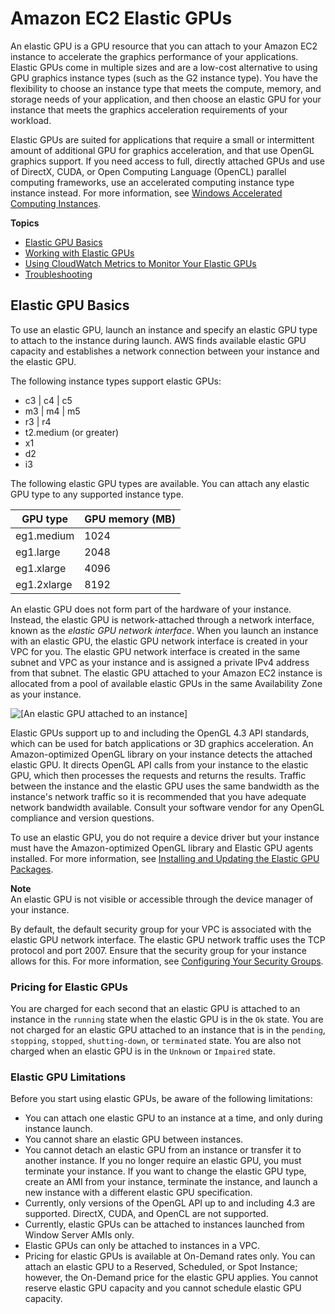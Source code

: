 # Amazon EC2 Elastic GPUs<a name="elastic-gpus"></a>

An elastic GPU is a GPU resource that you can attach to your Amazon EC2 instance to accelerate the graphics performance of your applications\. Elastic GPUs come in multiple sizes and are a low\-cost alternative to using GPU graphics instance types \(such as the G2 instance type\)\. You have the flexibility to choose an instance type that meets the compute, memory, and storage needs of your application, and then choose an elastic GPU for your instance that meets the graphics acceleration requirements of your workload\.

Elastic GPUs are suited for applications that require a small or intermittent amount of additional GPU for graphics acceleration, and that use OpenGL graphics support\. If you need access to full, directly attached GPUs and use of DirectX, CUDA, or Open Computing Language \(OpenCL\) parallel computing frameworks, use an accelerated computing instance type instance instead\. For more information, see [Windows Accelerated Computing Instances](accelerated-computing-instances.md)\.

**Topics**
+ [Elastic GPU Basics](#elastic-gpus-basics)
+ [Working with Elastic GPUs](working-with-elastic-gpus.md)
+ [Using CloudWatch Metrics to Monitor Your Elastic GPUs](elastic-gpus-cloudwatch.md)
+ [Troubleshooting](elastic-gpus-troubleshooting.md)

## Elastic GPU Basics<a name="elastic-gpus-basics"></a>

To use an elastic GPU, launch an instance and specify an elastic GPU type to attach to the instance during launch\. AWS finds available elastic GPU capacity and establishes a network connection between your instance and the elastic GPU\.

The following instance types support elastic GPUs:
+ c3 \| c4 \| c5
+ m3 \| m4 \| m5
+ r3 \| r4
+ t2\.medium \(or greater\)
+ x1
+ d2
+ i3

The following elastic GPU types are available\. You can attach any elastic GPU type to any supported instance type\. 


| GPU type | GPU memory \(MB\) | 
| --- | --- | 
| eg1\.medium | 1024 | 
| eg1\.large | 2048 | 
| eg1\.xlarge | 4096 | 
| eg1\.2xlarge | 8192 | 

An elastic GPU does not form part of the hardware of your instance\. Instead, the elastic GPU is network\-attached through a network interface, known as the *elastic GPU network interface*\. When you launch an instance with an elastic GPU, the elastic GPU network interface is created in your VPC for you\. The elastic GPU network interface is created in the same subnet and VPC as your instance and is assigned a private IPv4 address from that subnet\. The elastic GPU attached to your Amazon EC2 instance is allocated from a pool of available elastic GPUs in the same Availability Zone as your instance\.

![\[An elastic GPU attached to an instance\]](http://docs.aws.amazon.com/AWSEC2/latest/WindowsGuide/images/elastic-gpu-diagram.png)

Elastic GPUs support up to and including the OpenGL 4\.3 API standards, which can be used for batch applications or 3D graphics acceleration\. An Amazon\-optimized OpenGL library on your instance detects the attached elastic GPU\. It directs OpenGL API calls from your instance to the elastic GPU, which then processes the requests and returns the results\. Traffic between the instance and the elastic GPU uses the same bandwidth as the instance's network traffic so it is recommended that you have adequate network bandwidth available\. Consult your software vendor for any OpenGL compliance and version questions\.

To use an elastic GPU, you do not require a device driver but your instance must have the Amazon\-optimized OpenGL library and Elastic GPU agents installed\. For more information, see [Installing and Updating the Elastic GPU Packages](working-with-elastic-gpus.md#elastic-gpus-install-libraries)\.

**Note**  
An elastic GPU is not visible or accessible through the device manager of your instance\.

By default, the default security group for your VPC is associated with the elastic GPU network interface\. The elastic GPU network traffic uses the TCP protocol and port 2007\. Ensure that the security group for your instance allows for this\. For more information, see [Configuring Your Security Groups](working-with-elastic-gpus.md#elastic-gpus-security)\.

### Pricing for Elastic GPUs<a name="elastic-gpus-pricing"></a>

You are charged for each second that an elastic GPU is attached to an instance in the `running` state when the elastic GPU is in the `Ok` state\. You are not charged for an elastic GPU attached to an instance that is in the `pending`, `stopping`, `stopped`, `shutting-down`, or `terminated` state\. You are also not charged when an elastic GPU is in the `Unknown` or `Impaired` state\.

### Elastic GPU Limitations<a name="elastic-gpus-limitations"></a>

Before you start using elastic GPUs, be aware of the following limitations:
+ You can attach one elastic GPU to an instance at a time, and only during instance launch\.
+ You cannot share an elastic GPU between instances\.
+ You cannot detach an elastic GPU from an instance or transfer it to another instance\. If you no longer require an elastic GPU, you must terminate your instance\. If you want to change the elastic GPU type, create an AMI from your instance, terminate the instance, and launch a new instance with a different elastic GPU specification\.
+ Currently, only versions of the OpenGL API up to and including 4\.3 are supported\. DirectX, CUDA, and OpenCL are not supported\.
+ Currently, elastic GPUs can be attached to instances launched from Window Server AMIs only\.
+ Elastic GPUs can only be attached to instances in a VPC\.
+ Pricing for elastic GPUs is available at On\-Demand rates only\. You can attach an elastic GPU to a Reserved, Scheduled, or Spot Instance; however, the On\-Demand price for the elastic GPU applies\. You cannot reserve elastic GPU capacity and you cannot schedule elastic GPU capacity\.